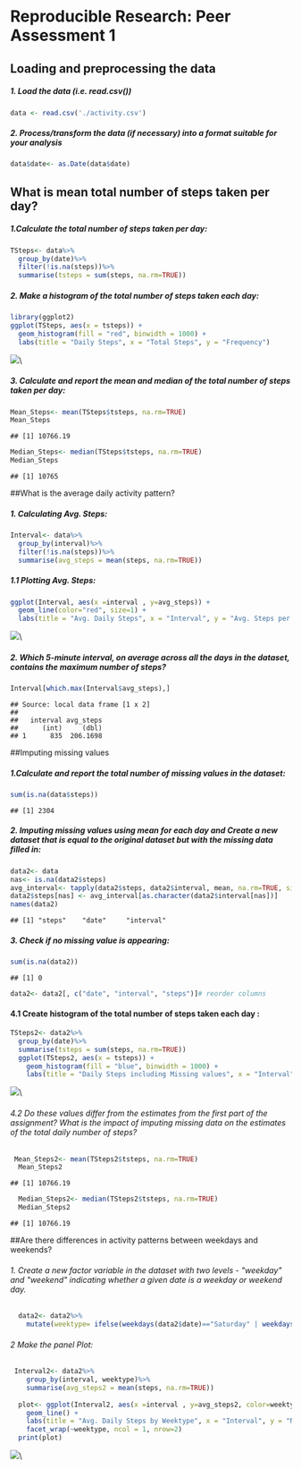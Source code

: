 # Reproducible Research: Peer Assessment 1


## Loading and preprocessing the data
##### 1. Load the data (i.e. read.csv())

```r
data <- read.csv('./activity.csv')
```


##### 2. Process/transform the data (if necessary) into a format suitable for your analysis

```r
data$date<- as.Date(data$date)
```

## What is mean total number of steps taken per day?
##### 1.Calculate the total number of steps taken per day:

```r
TSteps<- data%>%
  group_by(date)%>%
  filter(!is.na(steps))%>%
  summarise(tsteps = sum(steps, na.rm=TRUE))
```

##### 2. Make a histogram of the total number of steps taken each day:

```r
library(ggplot2)
ggplot(TSteps, aes(x = tsteps)) +
  geom_histogram(fill = "red", binwidth = 1000) +
  labs(title = "Daily Steps", x = "Total Steps", y = "Frequency")
```

![](PA1_template_files/figure-html/unnamed-chunk-5-1.png)\

##### 3. Calculate and report the mean and median of the total number of steps taken per day:

```r
Mean_Steps<- mean(TSteps$tsteps, na.rm=TRUE)
Mean_Steps
```

```
## [1] 10766.19
```

```r
Median_Steps<- median(TSteps$tsteps, na.rm=TRUE)
Median_Steps
```

```
## [1] 10765
```

##What is the average daily activity pattern?
##### 1. Calculating Avg. Steps:

```r
Interval<- data%>%
  group_by(interval)%>%
  filter(!is.na(steps))%>%
  summarise(avg_steps = mean(steps, na.rm=TRUE))
```


##### 1.1 Plotting Avg. Steps:

```r
ggplot(Interval, aes(x =interval , y=avg_steps)) +
  geom_line(color="red", size=1) +
  labs(title = "Avg. Daily Steps", x = "Interval", y = "Avg. Steps per day")
```

![](PA1_template_files/figure-html/unnamed-chunk-8-1.png)\

##### 2. Which 5-minute interval, on average across all the days in the dataset, contains the maximum number of steps?

```r
Interval[which.max(Interval$avg_steps),]
```

```
## Source: local data frame [1 x 2]
## 
##   interval avg_steps
##      (int)     (dbl)
## 1      835  206.1698
```


##Imputing missing values
##### 1.Calculate and report the total number of missing values in the dataset:

```r
sum(is.na(data$steps))
```

```
## [1] 2304
```

##### 2. Imputing missing values using mean for each day and Create a new dataset that is equal to the original dataset but with the missing data filled in:

```r
data2<- data
nas<- is.na(data2$steps)
avg_interval<- tapply(data2$steps, data2$interval, mean, na.rm=TRUE, simplify = TRUE)
data2$steps[nas] <- avg_interval[as.character(data2$interval[nas])]
names(data2)
```

```
## [1] "steps"    "date"     "interval"
```


##### 3. Check if no missing value is appearing:

```r
sum(is.na(data2))
```

```
## [1] 0
```

```r
data2<- data2[, c("date", "interval", "steps")]# reorder columns 
```


#### 4.1 Create histogram of the total number of steps taken each day :

```r
TSteps2<- data2%>%
  group_by(date)%>%
  summarise(tsteps = sum(steps, na.rm=TRUE))
  ggplot(TSteps2, aes(x = tsteps)) +
    geom_histogram(fill = "blue", binwidth = 1000) +
    labs(title = "Daily Steps including Missing values", x = "Interval", y = "No. of Steps")
```

![](PA1_template_files/figure-html/unnamed-chunk-13-1.png)\


###### 4.2 Do these values differ from the estimates from the first part of the assignment? What is the impact of imputing missing data on the estimates of the total daily number of steps?

```r
 Mean_Steps2<- mean(TSteps2$tsteps, na.rm=TRUE)
  Mean_Steps2
```

```
## [1] 10766.19
```

```r
  Median_Steps2<- median(TSteps2$tsteps, na.rm=TRUE)
  Median_Steps2
```

```
## [1] 10766.19
```

 

##Are there differences in activity patterns between weekdays and weekends?
###### 1. Create a new factor variable in the dataset with two levels - "weekday" and "weekend" indicating whether a given date is a weekday or weekend day.

```r
  data2<- data2%>%
    mutate(weektype= ifelse(weekdays(data2$date)=="Saturday" | weekdays(data2$date)=="Sunday", "Weekend", "Weekday"))
```

###### 2 Make the panel Plot:

```r
 Interval2<- data2%>%
    group_by(interval, weektype)%>%
    summarise(avg_steps2 = mean(steps, na.rm=TRUE))
  
  plot<- ggplot(Interval2, aes(x =interval , y=avg_steps2, color=weektype)) +
    geom_line() +
    labs(title = "Avg. Daily Steps by Weektype", x = "Interval", y = "No. of Steps") +
    facet_wrap(~weektype, ncol = 1, nrow=2)
  print(plot)
```

![](PA1_template_files/figure-html/unnamed-chunk-16-1.png)\

 
  
